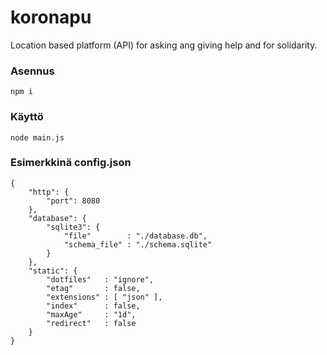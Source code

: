 # koronapu
Location based platform (API) for asking ang giving help and for solidarity.

### Asennus

`npm i`

### Käyttö

`node main.js`

### Esimerkkinä config.json
```
{
	"http": {
		"port": 8080
	},
	"database": {
		"sqlite3": {
			"file"        : "./database.db",
			"schema_file" : "./schema.sqlite"
		}
	},
	"static": {
		"dotfiles"   : "ignore",
		"etag"       : false,
		"extensions" : [ "json" ],
		"index"      : false,
		"maxAge"     : "1d",
		"redirect"   : false
	}
}
```
